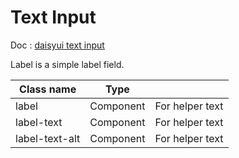 # Text Input

Doc : [daisyui text input](https://daisyui.com/components/input/)

Label is a simple label field.

| Class name      |   Type     |                                 |
|-----------------|------------|---------------------------------|
| label 	        | Component  | For helper text                 |
| label-text 	    | Component  | For helper text                 |
| label-text-alt 	| Component  | For helper text                 |
